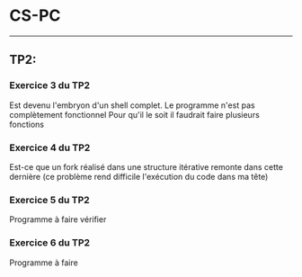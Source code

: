 # CS-PC
***
## TP2:
### Exercice 3 du TP2
Est devenu l'embryon d'un shell complet.
Le programme n'est pas complètement fonctionnel
Pour qu'il le soit il faudrait faire plusieurs fonctions
### Exercice 4 du TP2
Est-ce que un fork réalisé dans une structure itérative remonte dans cette dernière (ce problème rend difficile l'exécution du code dans ma tête)
### Exercice 5 du TP2
Programme à faire vérifier
### Exercice 6 du TP2
Programme à faire

